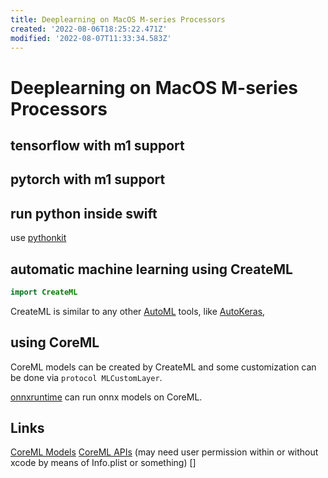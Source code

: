 ```yaml
---
title: Deeplearning on MacOS M-series Processors
created: '2022-08-06T18:25:22.471Z'
modified: '2022-08-07T11:33:34.583Z'
---
```


# Deeplearning on MacOS M-series Processors

## tensorflow with m1 support

## pytorch with m1 support

## run python inside swift

use [pythonkit](https://github.com/pvieito/PythonKit.git)

## automatic machine learning using CreateML

```swift
import CreateML
```

CreateML is similar to any other [AutoML]() tools, like [AutoKeras](https://autokeras.com/), 

## using CoreML

CoreML models can be created by CreateML and some customization can be done via `protocol MLCustomLayer`.

[onnxruntime]() can run onnx models on CoreML.

## Links

[CoreML Models](https://developer.apple.com/machine-learning/models/)
[CoreML APIs](https://developer.apple.com/machine-learning/api/) (may need user permission within or without xcode by means of Info.plist or something)
[]

